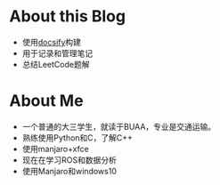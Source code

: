 # About this Blog
* 使用[docsify](https://docsify.js.org/#/)构建
* 用于记录和管理笔记
* 总结LeetCode题解


# About Me
* 一个普通的大三学生，就读于BUAA，专业是交通运输。
* 熟练使用Python和C，了解C++
* 使用manjaro+xfce
* 现在在学习ROS和数据分析
* 使用Manjaro和windows10